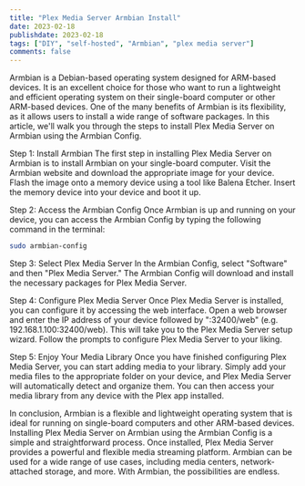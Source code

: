 ```yaml
---
title: "Plex Media Server Armbian Install"
date: 2023-02-18
publishdate: 2023-02-18
tags: ["DIY", "self-hosted", "Armbian", "plex media server"]
comments: false
---
```

Armbian is a Debian-based operating system designed for ARM-based devices. It is an excellent choice for those who want to run a lightweight and efficient operating system on their single-board computer or other ARM-based devices. One of the many benefits of Armbian is its flexibility, as it allows users to install a wide range of software packages. In this article, we'll walk you through the steps to install Plex Media Server on Armbian using the Armbian Config.

Step 1: Install Armbian
The first step in installing Plex Media Server on Armbian is to install Armbian on your single-board computer. Visit the Armbian website and download the appropriate image for your device. Flash the image onto a memory device using a tool like Balena Etcher. Insert the memory device into your device and boot it up.

Step 2: Access the Armbian Config
Once Armbian is up and running on your device, you can access the Armbian Config by typing the following command in the terminal:

```sh
sudo armbian-config
```
Step 3: Select Plex Media Server
In the Armbian Config, select "Software" and then "Plex Media Server." The Armbian Config will download and install the necessary packages for Plex Media Server.

Step 4: Configure Plex Media Server
Once Plex Media Server is installed, you can configure it by accessing the web interface. Open a web browser and enter the IP address of your device followed by ":32400/web" (e.g. 192.168.1.100:32400/web). This will take you to the Plex Media Server setup wizard. Follow the prompts to configure Plex Media Server to your liking.

Step 5: Enjoy Your Media Library
Once you have finished configuring Plex Media Server, you can start adding media to your library. Simply add your media files to the appropriate folder on your device, and Plex Media Server will automatically detect and organize them. You can then access your media library from any device with the Plex app installed.

In conclusion, Armbian is a flexible and lightweight operating system that is ideal for running on single-board computers and other ARM-based devices. Installing Plex Media Server on Armbian using the Armbian Config is a simple and straightforward process. Once installed, Plex Media Server provides a powerful and flexible media streaming platform. Armbian can be used for a wide range of use cases, including media centers, network-attached storage, and more. With Armbian, the possibilities are endless.